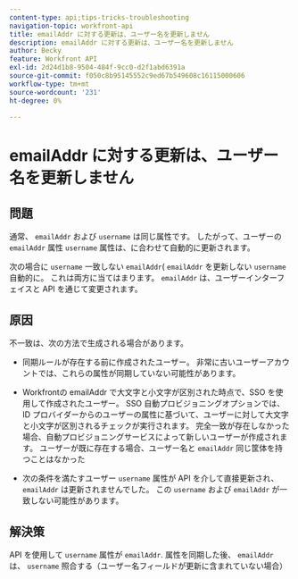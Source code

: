```yaml
---
content-type: api;tips-tricks-troubleshooting
navigation-topic: workfront-api
title: emailAddr に対する更新は、ユーザー名を更新しません
description: emailAddr に対する更新は、ユーザー名を更新しません
author: Becky
feature: Workfront API
exl-id: 2d24d1b8-9504-484f-9cc0-d2f1abd6391a
source-git-commit: f050c8b95145552c9ed67b549608c16115000606
workflow-type: tm+mt
source-wordcount: '231'
ht-degree: 0%

---
```



# emailAddr に対する更新は、ユーザー名を更新しません

## 問題

通常、 `emailAddr` および `username` は同じ属性です。 したがって、ユーザーの `emailAddr` 属性 `username` 属性は、に合わせて自動的に更新されます。

次の場合に `username` 一致しない `emailAddr`( `emailAddr` を更新しない `username` 自動的に。 これは両方に当てはまります。 `emailAddr` は、ユーザーインターフェイスと API を通じて変更されます。

## 原因

不一致は、次の方法で生成される場合があります。

* 同期ルールが存在する前に作成されたユーザー。 非常に古いユーザーアカウントでは、これらの属性が同期していない可能性があります。

* Workfrontの emailAddr で大文字と小文字が区別された時点で、SSO を使用して作成されたユーザー。 SSO 自動プロビジョニングオプションでは、ID プロバイダーからのユーザーの属性に基づいて、ユーザーに対して大文字と小文字が区別されるチェックが実行されます。 完全一致が存在しなかった場合、自動プロビジョニングサービスによって新しいユーザーが作成されます。 ユーザーが既に存在する場合、ユーザー名と `emailAddr` 同じ筐体を持つことはなかった

* 次の条件を満たすユーザー `username` 属性が API を介して直接更新され、 `emailAddr` は更新されませんでした。 この `username` および `emailAddr` が一致しない可能性があります。

## 解決策

API を使用して `username` 属性が `emailAddr`. 属性を同期した後、 `emailAddr` は、 `username` 照合する（ユーザー名フィールドが更新に含まれていない場合）
